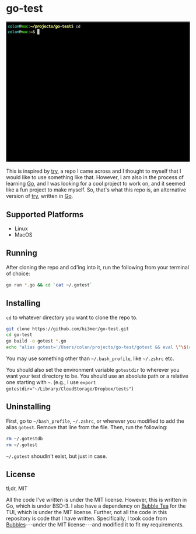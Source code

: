 # go-test

![alt text](media/example_usage.gif)

This is inspired by [try](https://github.com/tobi/try/tree/main), a repo I came across and I thought to myself that I would like to use something like that. However, I am also in the process of learning [Go](https://go.dev/), and I was looking for a cool project to work on, and it seemed like a fun project to make myself. So, that's what this repo is, an alternative version of [try](https://github.com/tobi/try/tree/main), written in [Go](https://go.dev/).

## Supported Platforms

- Linux
- MacOS

## Running

After cloning the repo and cd'ing into it, run the following from your terminal of choice:

```bash
go run *.go && cd `cat ~/.gotest`
```

## Installing

`cd` to whatever directory you want to clone the repo to.

```bash
git clone https://github.com/bi3mer/go-test.git
cd go-test
go build -o gotest *.go
echo "alias gotest='/Users/colan/projects/go-test/gotest && eval \"\$(cat ~/.gotest)\"; rm ~/.gotest'" >> ~/.bash_profile
```

You may use something other than `~/.bash_profile`, like `~/.zshrc` etc.

You should also set the environment variable `gotestdir` to wherever you want your test directory to be. You should use an absolute path or a relative one starting with `~`. (e.g., I use `export gotestdir="~/Library/CloudStorage/Dropbox/tests"`)

## Uninstalling

First, go to `~/bash_profile`, `~/.zshrc`, or wherever you modified to add the alias `gotest`. Remove that line from the file. Then, run the following:

```bash
rm ~/.gotestdb
rm ~/.gotest
```

`~/.gotest` shoudln't exist, but just in case.

## License

tl;dr, MIT

All the code I've written is under the MIT license. However, this is written in Go, which is under BSD-3. I also have a dependency on [Bubble Tea](https://github.com/charmbracelet/bubbletea) for the TUI, which is under the MIT license. Further, not all the code in this repository is code that I have written. Specifically, I took code from [Bubbles](https://github.com/charmbracelet/bubbles)---under the MIT license---and modified it to fit my requirements.

